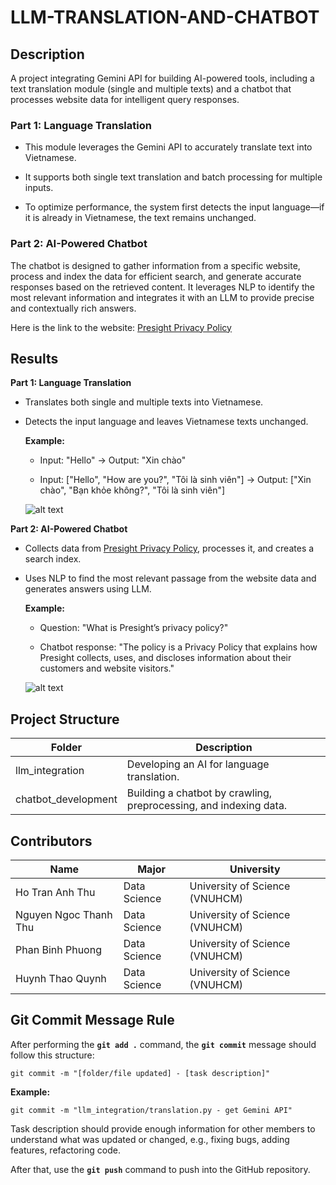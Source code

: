 # **LLM-TRANSLATION-AND-CHATBOT**

## **Description**
A project integrating Gemini API for building AI-powered tools, including a text translation module (single and multiple texts) and a chatbot that processes website data for intelligent query responses.

### **Part 1: Language Translation**

- This module leverages the Gemini API to accurately translate text into Vietnamese.

- It supports both single text translation and batch processing for multiple inputs.

- To optimize performance, the system first detects the input language—if it is already in Vietnamese, the text remains unchanged.

### **Part 2: AI-Powered Chatbot**

The chatbot is designed to gather information from a specific website, process and index the data for efficient search, and generate accurate responses based on the retrieved content. It leverages NLP to identify the most relevant information and integrates it with an LLM to provide precise and contextually rich answers.

Here is the link to the website: [Presight Privacy Policy](https://www.presight.io/privacy-policy.html)

## **Results**

**Part 1: Language Translation**

- Translates both single and multiple texts into Vietnamese.  

- Detects the input language and leaves Vietnamese texts unchanged.

    **Example:**

    - Input: "Hello" 
    → Output: "Xin chào"

    - Input: ["Hello", "How are you?", "Tôi là sinh viên"] 
    → Output: ["Xin chào", "Bạn khỏe không?", "Tôi là sinh viên"]

    ![alt text](image.png)


**Part 2: AI-Powered Chatbot**

- Collects data from [Presight Privacy Policy](https://www.presight.io/privacy-policy.html), processes it, and creates a search index.

- Uses NLP to find the most relevant passage from the website data and generates answers using LLM.

    **Example:**

    - Question: "What is Presight’s privacy policy?"

    - Chatbot response: "The policy is a Privacy Policy that explains how Presight collects, uses, and discloses information about their customers and website visitors."
    
    ![alt text](image-1.png)

## **Project Structure**
  
| **Folder**              | **Description**                                                   |
|-------------------------|-------------------------------------------------------------------|  
| llm_integration         | Developing an AI for language translation.                        |
| chatbot_development     | Building a chatbot by crawling, preprocessing, and indexing data. |

## **Contributors**
| **Name**| **Major**| **University**|
|-|-|-|
| Ho Tran Anh Thu       | Data Science  | University of Science (VNUHCM) |
| Nguyen Ngoc Thanh Thu | Data Science  | University of Science (VNUHCM) |
| Phan Binh Phuong      | Data Science  | University of Science (VNUHCM) |
| Huynh Thao Quynh      | Data Science  | University of Science (VNUHCM) |


## **Git Commit Message Rule**
After performing the **`git add .`** command, the **`git commit`** message should follow this structure:

    git commit -m "[folder/file updated] - [task description]"

**Example:**
    
    git commit -m "llm_integration/translation.py - get Gemini API"

Task description should provide enough information for other members to understand what was updated or changed, e.g., fixing bugs, adding features, refactoring code.

After that, use the **`git push`** command to push into the GitHub repository.








